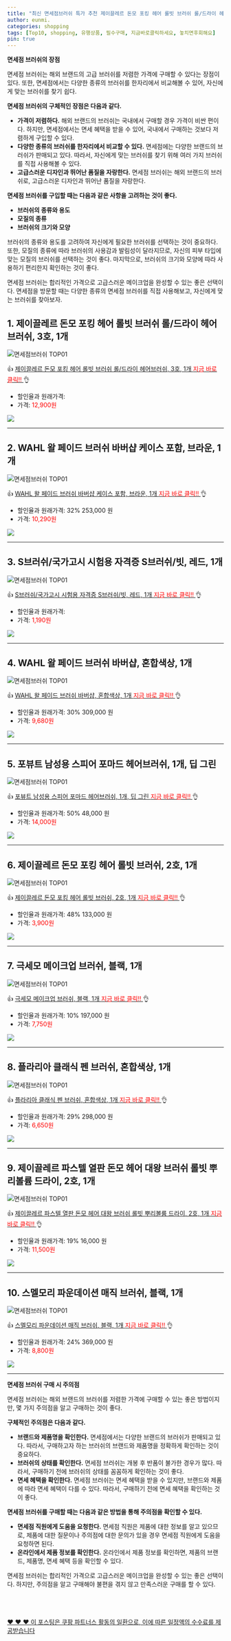 ```yaml
---
title: "최신 면세점브러쉬 특가 추천 제이끌레르 돈모 포킹 헤어 롤빗 브러쉬 롤/드라이 헤어브러쉬, 3호, 1개 비교 장점"
author: eunmi.
categories: shopping
tags: [Top10, shopping, 유행상품, 필수구매, 지금바로클릭하세요, 놓치면후회해요]
pin: true
---
```

**면세점 브러쉬의 장점**

면세점 브러쉬는 해외 브랜드의 고급 브러쉬를 저렴한 가격에 구매할 수 있다는 장점이 있다. 또한, 면세점에서는 다양한 종류의 브러쉬를 한자리에서 비교해볼 수 있어, 자신에게 맞는 브러쉬를 찾기 쉽다.

**면세점 브러쉬의 구체적인 장점은 다음과 같다.**

* **가격이 저렴하다.** 해외 브랜드의 브러쉬는 국내에서 구매할 경우 가격이 비싼 편이다. 하지만, 면세점에서는 면세 혜택을 받을 수 있어, 국내에서 구매하는 것보다 저렴하게 구입할 수 있다.
* **다양한 종류의 브러쉬를 한자리에서 비교할 수 있다.** 면세점에는 다양한 브랜드의 브러쉬가 판매되고 있다. 따라서, 자신에게 맞는 브러쉬를 찾기 위해 여러 가지 브러쉬를 직접 사용해볼 수 있다.
* **고급스러운 디자인과 뛰어난 품질을 자랑한다.** 면세점 브러쉬는 해외 브랜드의 브러쉬로, 고급스러운 디자인과 뛰어난 품질을 자랑한다.

**면세점 브러쉬를 구입할 때는 다음과 같은 사항을 고려하는 것이 좋다.**

* **브러쉬의 종류와 용도**
* **모질의 종류**
* **브러쉬의 크기와 모양**

브러쉬의 종류와 용도를 고려하여 자신에게 필요한 브러쉬를 선택하는 것이 중요하다. 또한, 모질의 종류에 따라 브러쉬의 사용감과 발림성이 달라지므로, 자신의 피부 타입에 맞는 모질의 브러쉬를 선택하는 것이 좋다. 마지막으로, 브러쉬의 크기와 모양에 따라 사용하기 편리한지 확인하는 것이 좋다.

면세점 브러쉬는 합리적인 가격으로 고급스러운 메이크업을 완성할 수 있는 좋은 선택이다. 면세점을 방문할 때는 다양한 종류의 면세점 브러쉬를 직접 사용해보고, 자신에게 맞는 브러쉬를 찾아보자.

   

## 1. 제이끌레르 돈모 포킹 헤어 롤빗 브러쉬 롤/드라이 헤어브러쉬, 3호, 1개

![면세점브러쉬 TOP01](https://thumbnail7.coupangcdn.com/thumbnails/remote/230x230ex/image/vendor_inventory/139f/dbc50b80c6786392969618fdaddc3ed966b68ed67dc031ea6863a61df3cc.jpg)


👍 [제이끌레르 돈모 포킹 헤어 롤빗 브러쉬 롤/드라이 헤어브러쉬, 3호, 1개 <font color=red> 지금 바로 클릭!! </font> ](https://link.coupang.com/re/AFFSDP?lptag=AF3617701&subid=GithubCoopas&pageKey=5878000808&traceid=V0-153&itemId=10301867650&vendorItemId=77584169183) 👌 


- 할인율과 원래가격: 
- 가격: <span style='color:red'>12,900원</span>

[![](/discount_price.png)](https://link.coupang.com/re/AFFSDP?lptag=AF3617701&subid=GithubCoopas&pageKey=5878000808&traceid=V0-153&itemId=10301867650&vendorItemId=77584169183)

---


   

## 2. WAHL 왈 페이드 브러쉬 바버샵 케이스 포함, 브라운, 1개

![면세점브러쉬 TOP01](https://thumbnail10.coupangcdn.com/thumbnails/remote/230x230ex/image/vendor_inventory/f151/cf03a2ba2ea7d46a5c3ea851c5bef74c09113cdca047134d356a129ded1c.jpg)


👍 [WAHL 왈 페이드 브러쉬 바버샵 케이스 포함, 브라운, 1개 <font color=red> 지금 바로 클릭!! </font> ](https://link.coupang.com/re/AFFSDP?lptag=AF3617701&subid=GithubCoopas&pageKey=6525997184&traceid=V0-153&itemId=14477774750&vendorItemId=81721047645) 👌 


- 할인율과 원래가격: 32%  253,000   원
- 가격: <span style='color:red'>10,290원</span>

[![](/discount_price.png)](https://link.coupang.com/re/AFFSDP?lptag=AF3617701&subid=GithubCoopas&pageKey=6525997184&traceid=V0-153&itemId=14477774750&vendorItemId=81721047645)

---


   

## 3. S브러쉬/국가고시 시험용 자격증 S브러쉬/빗, 레드, 1개

![면세점브러쉬 TOP01](https://thumbnail7.coupangcdn.com/thumbnails/remote/230x230ex/image/vendor_inventory/41b7/3eef44d9c8c2f46f4104dbc9761e1694bcb2248e064010d1efb6582393ee.jpg)


👍 [S브러쉬/국가고시 시험용 자격증 S브러쉬/빗, 레드, 1개 <font color=red> 지금 바로 클릭!! </font> ](https://link.coupang.com/re/AFFSDP?lptag=AF3617701&subid=GithubCoopas&pageKey=1194989541&traceid=V0-153&itemId=2177921773&vendorItemId=72043823202) 👌 


- 할인율과 원래가격: 
- 가격: <span style='color:red'>1,190원</span>

[![](/discount_price.png)](https://link.coupang.com/re/AFFSDP?lptag=AF3617701&subid=GithubCoopas&pageKey=1194989541&traceid=V0-153&itemId=2177921773&vendorItemId=72043823202)

---


   

## 4. WAHL 왈 페이드 브러쉬 바버샵, 혼합색상, 1개

![면세점브러쉬 TOP01](https://thumbnail7.coupangcdn.com/thumbnails/remote/230x230ex/image/vendor_inventory/b97b/622610218e12b863fc2346044ebc7126134970135bff92646253ca03c909.jpg)


👍 [WAHL 왈 페이드 브러쉬 바버샵, 혼합색상, 1개 <font color=red> 지금 바로 클릭!! </font> ](https://link.coupang.com/re/AFFSDP?lptag=AF3617701&subid=GithubCoopas&pageKey=6382135121&traceid=V0-153&itemId=13565089232&vendorItemId=87511804164) 👌 


- 할인율과 원래가격: 30%  309,000   원
- 가격: <span style='color:red'>9,680원</span>

[![](/discount_price.png)](https://link.coupang.com/re/AFFSDP?lptag=AF3617701&subid=GithubCoopas&pageKey=6382135121&traceid=V0-153&itemId=13565089232&vendorItemId=87511804164)

---


   

## 5. 포뷰트 남성용 스피어 포마드 헤어브러쉬, 1개, 딥 그린

![면세점브러쉬 TOP01](https://thumbnail9.coupangcdn.com/thumbnails/remote/230x230ex/image/vendor_inventory/977c/62fb5869ae31ee1481ccb9581ce3bd86d1bcceeb0b536e870547add0981d.png)


👍 [포뷰트 남성용 스피어 포마드 헤어브러쉬, 1개, 딥 그린 <font color=red> 지금 바로 클릭!! </font> ](https://link.coupang.com/re/AFFSDP?lptag=AF3617701&subid=GithubCoopas&pageKey=6953873163&traceid=V0-153&itemId=16905537586&vendorItemId=84731355870) 👌 


- 할인율과 원래가격: 50%  48,000   원
- 가격: <span style='color:red'>14,000원</span>

[![](/discount_price.png)](https://link.coupang.com/re/AFFSDP?lptag=AF3617701&subid=GithubCoopas&pageKey=6953873163&traceid=V0-153&itemId=16905537586&vendorItemId=84731355870)

---


   

## 6. 제이끌레르 돈모 포킹 헤어 롤빗 브러쉬, 2호, 1개

![면세점브러쉬 TOP01](https://thumbnail6.coupangcdn.com/thumbnails/remote/230x230ex/image/vendor_inventory/2065/7795cffc73591cd97f0df67b9e9fead15520f9b982e1fa2938ff3d4bc8e3.jpg)


👍 [제이끌레르 돈모 포킹 헤어 롤빗 브러쉬, 2호, 1개 <font color=red> 지금 바로 클릭!! </font> ](https://link.coupang.com/re/AFFSDP?lptag=AF3617701&subid=GithubCoopas&pageKey=7008739153&traceid=V0-153&itemId=17215434678&vendorItemId=77583914960) 👌 


- 할인율과 원래가격: 48%  133,000   원
- 가격: <span style='color:red'>3,900원</span>

[![](/discount_price.png)](https://link.coupang.com/re/AFFSDP?lptag=AF3617701&subid=GithubCoopas&pageKey=7008739153&traceid=V0-153&itemId=17215434678&vendorItemId=77583914960)

---


   

## 7. 극세모 메이크업 브러쉬, 블랙, 1개

![면세점브러쉬 TOP01](https://thumbnail6.coupangcdn.com/thumbnails/remote/230x230ex/image/retail/images/2021/04/23/12/7/e1d77513-c350-47f6-b783-2d7dbfe1c771.jpg)


👍 [극세모 메이크업 브러쉬, 블랙, 1개 <font color=red> 지금 바로 클릭!! </font> ](https://link.coupang.com/re/AFFSDP?lptag=AF3617701&subid=GithubCoopas&pageKey=5398082683&traceid=V0-153&itemId=8068851923&vendorItemId=75357306949) 👌 


- 할인율과 원래가격: 10%  197,000   원
- 가격: <span style='color:red'>7,750원</span>

[![](/discount_price.png)](https://link.coupang.com/re/AFFSDP?lptag=AF3617701&subid=GithubCoopas&pageKey=5398082683&traceid=V0-153&itemId=8068851923&vendorItemId=75357306949)

---


   

## 8. 플라리아 클래식 펜 브러쉬, 혼합색상, 1개

![면세점브러쉬 TOP01](https://thumbnail10.coupangcdn.com/thumbnails/remote/230x230ex/image/rs_quotation_api/ntp8lcag/8e9647349c8845cebfee8b3aa13bdd22.jpg)


👍 [플라리아 클래식 펜 브러쉬, 혼합색상, 1개 <font color=red> 지금 바로 클릭!! </font> ](https://link.coupang.com/re/AFFSDP?lptag=AF3617701&subid=GithubCoopas&pageKey=5688044089&traceid=V0-153&itemId=9412021838&vendorItemId=76697006612) 👌 


- 할인율과 원래가격: 29%  298,000   원
- 가격: <span style='color:red'>6,650원</span>

[![](/discount_price.png)](https://link.coupang.com/re/AFFSDP?lptag=AF3617701&subid=GithubCoopas&pageKey=5688044089&traceid=V0-153&itemId=9412021838&vendorItemId=76697006612)

---


   

## 9. 제이끌레르 파스텔 열판 돈모 헤어 대왕 브러쉬 롤빗 뿌리볼륨 드라이, 2호, 1개

![면세점브러쉬 TOP01](https://thumbnail10.coupangcdn.com/thumbnails/remote/230x230ex/image/vendor_inventory/2fe4/33a184988489edd37a08466fa7d53d1c0228a553c0ba4d0a66c5af784047.jpg)


👍 [제이끌레르 파스텔 열판 돈모 헤어 대왕 브러쉬 롤빗 뿌리볼륨 드라이, 2호, 1개 <font color=red> 지금 바로 클릭!! </font> ](https://link.coupang.com/re/AFFSDP?lptag=AF3617701&subid=GithubCoopas&pageKey=7008913064&traceid=V0-153&itemId=17216213505&vendorItemId=77586056091) 👌 


- 할인율과 원래가격: 19%  16,000   원
- 가격: <span style='color:red'>11,500원</span>

[![](/discount_price.png)](https://link.coupang.com/re/AFFSDP?lptag=AF3617701&subid=GithubCoopas&pageKey=7008913064&traceid=V0-153&itemId=17216213505&vendorItemId=77586056091)

---


   

## 10. 스멜모리 파운데이션 매직 브러쉬, 블랙, 1개

![면세점브러쉬 TOP01](https://thumbnail7.coupangcdn.com/thumbnails/remote/230x230ex/image/vendor_inventory/9d8e/95b5c7cd550c84133397c4df92d74c1a6713d1a9b63c837f0962825d7e1f.jpg)


👍 [스멜모리 파운데이션 매직 브러쉬, 블랙, 1개 <font color=red> 지금 바로 클릭!! </font> ](https://link.coupang.com/re/AFFSDP?lptag=AF3617701&subid=GithubCoopas&pageKey=7090924159&traceid=V0-153&itemId=17670006917&vendorItemId=84985986804) 👌 


- 할인율과 원래가격: 24%  369,000   원
- 가격: <span style='color:red'>8,800원</span>

[![](/discount_price.png)](https://link.coupang.com/re/AFFSDP?lptag=AF3617701&subid=GithubCoopas&pageKey=7090924159&traceid=V0-153&itemId=17670006917&vendorItemId=84985986804)

---
**면세점 브러쉬 구매 시 주의점**

면세점 브러쉬는 해외 브랜드의 브러쉬를 저렴한 가격에 구매할 수 있는 좋은 방법이지만, 몇 가지 주의점을 알고 구매하는 것이 좋다.

**구체적인 주의점은 다음과 같다.**

* **브랜드와 제품명을 확인한다.** 면세점에서는 다양한 브랜드의 브러쉬가 판매되고 있다. 따라서, 구매하고자 하는 브러쉬의 브랜드와 제품명을 정확하게 확인하는 것이 중요하다.
* **브러쉬의 상태를 확인한다.** 면세점 브러쉬는 개봉 후 반품이 불가한 경우가 많다. 따라서, 구매하기 전에 브러쉬의 상태를 꼼꼼하게 확인하는 것이 좋다.
* **면세 혜택을 확인한다.** 면세점 브러쉬는 면세 혜택을 받을 수 있지만, 브랜드와 제품에 따라 면세 혜택이 다를 수 있다. 따라서, 구매하기 전에 면세 혜택을 확인하는 것이 좋다.

**면세점 브러쉬를 구매할 때는 다음과 같은 방법을 통해 주의점을 확인할 수 있다.**

* **면세점 직원에게 도움을 요청한다.** 면세점 직원은 제품에 대한 정보를 알고 있으므로, 제품에 대한 질문이나 주의점에 대한 문의가 있을 경우 면세점 직원에게 도움을 요청하면 된다.
* **온라인에서 제품 정보를 확인한다.** 온라인에서 제품 정보를 확인하면, 제품의 브랜드, 제품명, 면세 혜택 등을 확인할 수 있다.

면세점 브러쉬는 합리적인 가격으로 고급스러운 메이크업을 완성할 수 있는 좋은 선택이다. 하지만, 주의점을 알고 구매해야 불편을 겪지 않고 만족스러운 구매를 할 수 있다.<br><br><br><br><br> [ ❤ ❤ ❤ 이 포스팅은 쿠팡 파트너스 활동의 일환으로, 이에 따른 일정액의 수수료를 제공받습니다](https://link.coupang.com/a/bcEFyh)